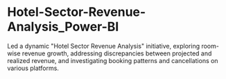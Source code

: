 # Hotel-Sector-Revenue-Analysis_Power-BI
Led a dynamic "Hotel Sector Revenue Analysis" initiative, exploring room-wise revenue growth, addressing discrepancies between projected and realized revenue, and investigating booking patterns and cancellations on various platforms.
